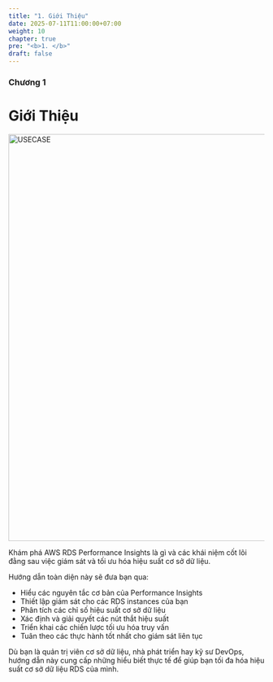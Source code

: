 ```yaml
---
title: "1. Giới Thiệu"
date: 2025-07-11T11:00:00+07:00
weight: 10
chapter: true
pre: "<b>1. </b>"
draft: false
---
```


### Chương 1

# Giới Thiệu

<img src="/images/USECASE.png" alt="USECASE" width="800">

Khám phá AWS RDS Performance Insights là gì và các khái niệm cốt lõi đằng sau việc giám sát và tối ưu hóa hiệu suất cơ sở dữ liệu.

Hướng dẫn toàn diện này sẽ đưa bạn qua:

- Hiểu các nguyên tắc cơ bản của Performance Insights
- Thiết lập giám sát cho các RDS instances của bạn
- Phân tích các chỉ số hiệu suất cơ sở dữ liệu
- Xác định và giải quyết các nút thắt hiệu suất
- Triển khai các chiến lược tối ưu hóa truy vấn
- Tuân theo các thực hành tốt nhất cho giám sát liên tục

Dù bạn là quản trị viên cơ sở dữ liệu, nhà phát triển hay kỹ sư DevOps, hướng dẫn này cung cấp những hiểu biết thực tế để giúp bạn tối đa hóa hiệu suất cơ sở dữ liệu RDS của mình.
